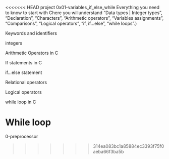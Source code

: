 <<<<<<< HEAD
project 0x01-variables_if_else_while Everything you need to know to start with Chere you willunderstand “Data types | Integer types”, “Declaration”, “Characters”, “Arithmetic operators”, “Variables assignments”, “Comparisons”, “Logical operators”, “if, if…else”, “while loops”.)

Keywords and identifiers 

integers 

Arithmetic Operators in C 

If statements in C 

if…else statement 

Relational operators 

Logical operators 

while loop in C 

While loop
=======
0-preprocessor
>>>>>>> 314ea083bc1a85884ec3393f75f0aeba66f3ba5b
